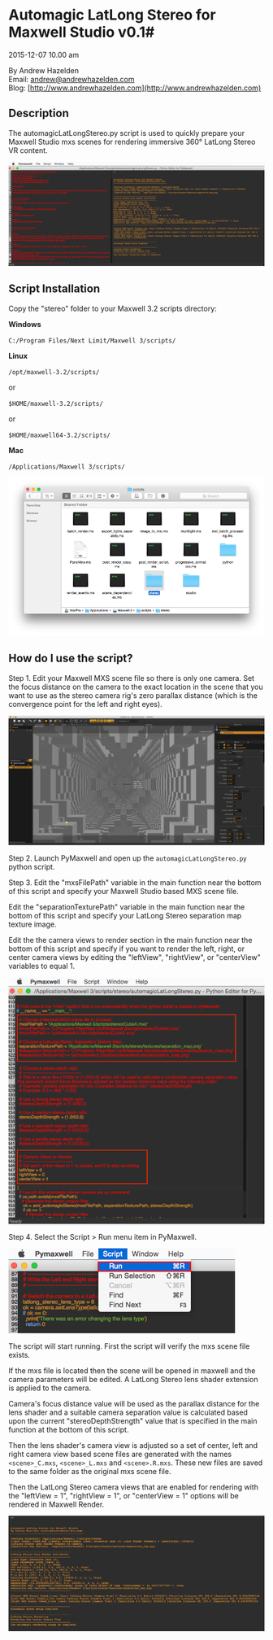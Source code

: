 # Automagic LatLong Stereo for Maxwell Studio v0.1#
2015-12-07 10.00 am

By Andrew Hazelden  
Email: [andrew@andrewhazelden.com](mailto:andrew@andrewhazelden.com)  
Blog: [http://www.andrewhazelden.com](http://www.andrewhazelden.com)  

## Description ##
The automagicLatLongStereo.py script is used to quickly prepare your Maxwell Studio mxs scenes for rendering immersive 360&deg; LatLong Stereo VR content.

![Script Screenshot](images/automagic_screenshot.png)

## Script Installation ##

Copy the "stereo" folder to your Maxwell 3.2 scripts directory:

**Windows**

`C:/Program Files/Next Limit/Maxwell 3/scripts/`

**Linux**

`/opt/maxwell-3.2/scripts/`

or

`$HOME/maxwell-3.2/scripts/`

or

`$HOME/maxwell64-3.2/scripts/`

**Mac**

`/Applications/Maxwell 3/scripts/`

![Install the Script](images/maxwell3_scripts_folder.png)


## How do I use the script? ##

Step 1.
Edit your Maxwell MXS scene file so there is only one camera. Set the focus distance on the camera to the exact location in the scene that you want to use as the stereo camera rig's zero parallax distance (which is the convergence point for the left and right eyes).

![Maxwell Studio](images/mxs_in_maxwell_studio.png)

Step 2.
Launch PyMaxwell and open up the `automagicLatLongStereo.py` python script.

Step 3.
Edit the "mxsFilePath" variable in the main function near the bottom of this script and specify your Maxwell Studio based MXS scene file.

Edit the "separationTexturePath" variable in the main function near the bottom of this script and specify your LatLong Stereo separation map texture image.

Edit the the camera views to render section in the main function near the bottom of this script and specify if you want to render the left, right, or center camera views by editing the "leftView", "rightView", or "centerView" variables to equal 1.

![Edit the Script](images/pymaxwell_script_editing.png)

Step 4. Select the Script > Run menu item in PyMaxwell.

![Run the Script](images/pymaxwell_run_script.png)

The script will start running. First the script will verify the mxs scene file exists.

If the mxs file is located then the scene will be opened in maxwell and the camera parameters will be edited. A LatLong Stereo lens shader extension is applied to the camera.

Camera's focus distance value will be used as the parallax distance for the lens shader and a suitable camera separation value is calculated based upon the current "stereoDepthStrength" value that is specified in the main function at the bottom of this script.

Then the lens shader's camera view is adjusted so a set of center, left and right camera view based scene files are generated with the names `<scene>_C.mxs`, `<scene>_L.mxs` and `<scene>.R.mxs`. These new files are saved to the same folder as the original mxs scene file.

Then the LatLong Stereo camera views that are enabled for rendering with the "leftView = 1", "rightView = 1", or "centerView = 1" options will be rendered in Maxwell Render.

![Console Output](images/pymaxwell_automagic_console_output.png)
